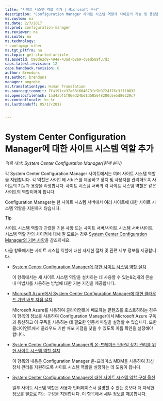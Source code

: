 ```yaml
---
title: "사이트 시스템 역할 추가 | Microsoft 문서"
description: "Configuration Manager 사이트 시스템 역할과 사이트의 기능 및 용량을 확장하기 위해 역할을 추가하는 방법을 이해합니다."
ms.custom: na
ms.date: 2/7/2017
ms.prod: configuration-manager
ms.reviewer: na
ms.suite: na
ms.technology:
- configmgr-other
ms.tgt_pltfrm: na
ms.topic: get-started-article
ms.assetid: b90de2d9-494e-43ad-b269-c8ed589f37d3
caps.latest.revision: 12
caps.handback.revision: 0
author: Brenduns
ms.author: brenduns
manager: angrobe
ms.translationtype: Human Translation
ms.sourcegitcommit: 7fa191ce37a68f604673fe9b9724f76c3ff10032
ms.openlocfilehash: 1ad4abf1f06ed24bd1d505648280b5e5d80220c7
ms.contentlocale: ko-kr
ms.lasthandoff: 05/17/2017


---
```

# <a name="add-site-system-roles-for-system-center-configuration-manager"></a>System Center Configuration Manager에 대한 사이트 시스템 역할 추가

*적용 대상: System Center Configuration Manager(현재 분기)*

각 System Center Configuration Manager 사이트에서는 여러 사이트 시스템 역할을 지원합니다. 각 역할은 사이트에 서비스를 제공하고 장치 및 사용자를 관리하도록 사이트의 기능과 용량을 확장합니다. 사이트 시스템 서버의 각 사이트 시스템 역할은 같은 사이트의 역할이어야 합니다.   

Configuration Manager는 한 사이트 시스템 서버에서 여러 사이트에 대한 사이트 시스템 역할을 지원하지 않습니다.  

> [!TIP]  
>  사이트 시스템 역할과 관련된 기본 사항 또는 사이트 서버/사이트 시스템 서버/사이트 시스템 역할 간의 차이점에 대해 잘 모르는 경우 [System Center Configuration Manager의 기본 사항](../../../../core/understand/fundamentals.md)을 참조하세요.  

 다음 항목에서는 사이트 시스템 역할에 대한 자세한 절차 및 관련 세부 정보를 제공합니다.  

-   [System Center Configuration Manager에 대한 사이트 시스템 역할 설치](../../../../core/servers/deploy/configure/install-site-system-roles.md)  

     이 항목에서는 새 사이트 시스템 역할을 설치하는 데 사용할 수 있는&2;개의 콘솔 내 마법사를 사용하는 방법에 대한 기본 지침을 제공합니다.  

-   [Microsoft Azure에서 System Center Configuration Manager에 대한 클라우드 기반 배포 지점 설치](../../../../core/servers/deploy/configure/install-cloud-based-distribution-points-in-microsoft-azure.md)  

    Microsoft Azure를 사용하여 클라이언트에 배포하는 콘텐츠를 호스트하려는 경우 이 항목의 정보를 사용하여 Configuration Manager에서 Microsoft Azure 구독과 통신하고 이 구독을 사용하는 데 필요한 인증서 파일을 설정할 수 있습니다. 또한 클라이언트에서 클라우드 기반 배포 지점을 찾을 수 있도록 이름 확인을 설정해야 합니다.  

-   [System Center Configuration Manager의 온-프레미스 모바일 장치 관리를 위한 사이트 시스템 역할 설치](../../../../mdm/get-started/install-site-system-roles-for-on-premises-mdm.md)  

     이 항목의 내용은 Configuration Manager 온-프레미스 MDM을 사용하여 최신 장치 관리를 지원하도록 사이트 시스템 역할을 설정하는 데 도움이 됩니다.  

-   [System Center Configuration Manager에 대한 사이트 시스템 역할 구성 옵션](../../../../core/servers/deploy/configure/configuration-options-for-site-system-roles.md)  

     일부 사이트 시스템 역할은 사용자 인터페이스서 설명할 수 있는 것보다 더 자세한 정보를 필요로 하는 구성을 지원합니다. 이 항목에서 세부 정보를 제공합니다.  


